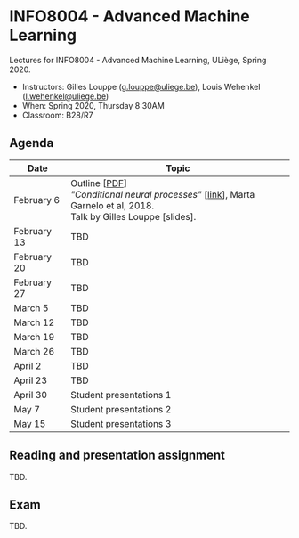 # INFO8004 - Advanced Machine Learning

Lectures for INFO8004 - Advanced Machine Learning, ULiège, Spring 2020.

- Instructors: Gilles Louppe ([g.louppe@uliege.be](mailto:g.louppe@uliege.be)), Louis Wehenkel ([l.wehenkel@uliege.be](mailto:l.wehenkel@uliege.be))
- When: Spring 2020, Thursday 8:30AM
- Classroom: B28/R7

## Agenda

| Date | Topic |
| --- | --- |
| February 6 | Outline [[PDF](https://glouppe.github.io/info8004-advanced-machine-learning/pdf/outline.pdf)]<br>_"Conditional neural processes"_ [[link](https://arxiv.org/abs/1807.01613)], Marta Garnelo et al, 2018.<br> Talk by Gilles Louppe [slides]. |
| February 13 | TBD |
| February 20 | TBD |
| February 27 | TBD |
| March 5 | TBD | 
| March 12 | TBD |
| March 19 | TBD |
| March 26 | TBD |
| April 2 | TBD |
| April 23 | TBD |
| April 30 | Student presentations 1 |
| May 7 | Student presentations 2 |
| May 15 | Student presentations 3 | 




## Reading and presentation assignment

TBD.



## Exam

TBD.
